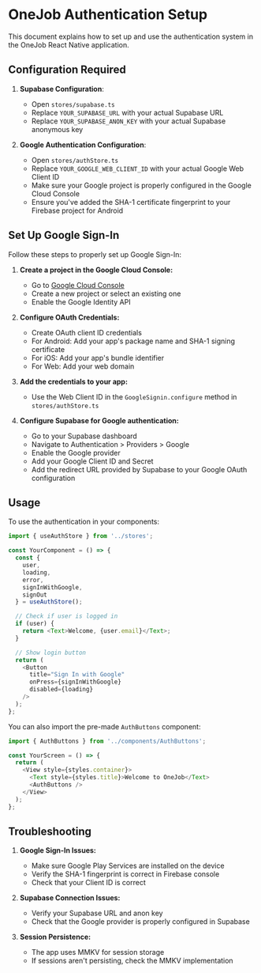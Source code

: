 # OneJob Authentication Setup

This document explains how to set up and use the authentication system in the OneJob React Native application.

## Configuration Required

1. **Supabase Configuration**:
   - Open `stores/supabase.ts`
   - Replace `YOUR_SUPABASE_URL` with your actual Supabase URL
   - Replace `YOUR_SUPABASE_ANON_KEY` with your actual Supabase anonymous key

2. **Google Authentication Configuration**:
   - Open `stores/authStore.ts`
   - Replace `YOUR_GOOGLE_WEB_CLIENT_ID` with your actual Google Web Client ID
   - Make sure your Google project is properly configured in the Google Cloud Console
   - Ensure you've added the SHA-1 certificate fingerprint to your Firebase project for Android

## Set Up Google Sign-In

Follow these steps to properly set up Google Sign-In:

1. **Create a project in the Google Cloud Console:**
   - Go to [Google Cloud Console](https://console.cloud.google.com/)
   - Create a new project or select an existing one
   - Enable the Google Identity API

2. **Configure OAuth Credentials:**
   - Create OAuth client ID credentials
   - For Android: Add your app's package name and SHA-1 signing certificate
   - For iOS: Add your app's bundle identifier
   - For Web: Add your web domain

3. **Add the credentials to your app:**
   - Use the Web Client ID in the `GoogleSignin.configure` method in `stores/authStore.ts`

4. **Configure Supabase for Google authentication:**
   - Go to your Supabase dashboard
   - Navigate to Authentication > Providers > Google
   - Enable the Google provider
   - Add your Google Client ID and Secret
   - Add the redirect URL provided by Supabase to your Google OAuth configuration

## Usage

To use the authentication in your components:

```typescript
import { useAuthStore } from '../stores';

const YourComponent = () => {
  const { 
    user,
    loading,
    error,
    signInWithGoogle,
    signOut
  } = useAuthStore();

  // Check if user is logged in
  if (user) {
    return <Text>Welcome, {user.email}</Text>;
  }

  // Show login button
  return (
    <Button 
      title="Sign In with Google" 
      onPress={signInWithGoogle} 
      disabled={loading}
    />
  );
};
```

You can also import the pre-made `AuthButtons` component:

```typescript
import { AuthButtons } from '../components/AuthButtons';

const YourScreen = () => {
  return (
    <View style={styles.container}>
      <Text style={styles.title}>Welcome to OneJob</Text>
      <AuthButtons />
    </View>
  );
};
```

## Troubleshooting

1. **Google Sign-In Issues:**
   - Make sure Google Play Services are installed on the device
   - Verify the SHA-1 fingerprint is correct in Firebase console
   - Check that your Client ID is correct

2. **Supabase Connection Issues:**
   - Verify your Supabase URL and anon key
   - Check that the Google provider is properly configured in Supabase

3. **Session Persistence:**
   - The app uses MMKV for session storage
   - If sessions aren't persisting, check the MMKV implementation
